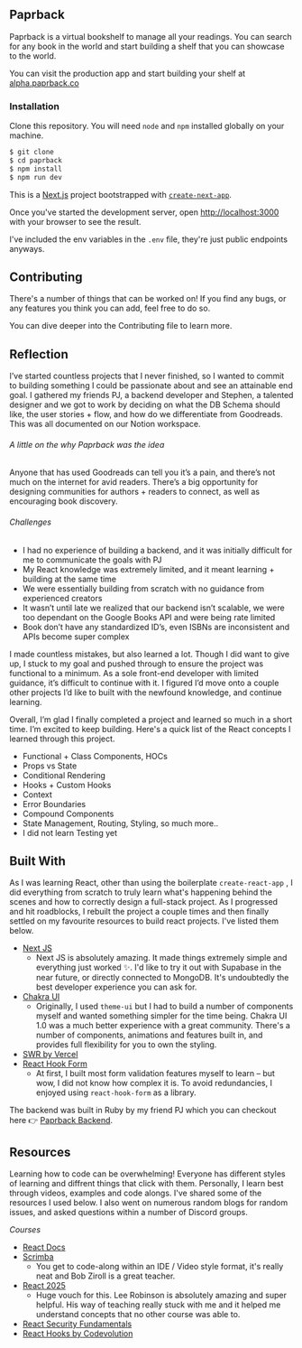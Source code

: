 ## Paprback

Paprback is a virtual bookshelf to manage all your readings. You can search for any book in the world and start building a shelf that you can showcase to the world.

You can visit the production app and start building your shelf at [alpha.paprback.co](https://alpha.paprback.co)

### Installation

Clone this repository. You will need `node` and `npm` installed globally on your machine. 

```jsx
$ git clone
$ cd paprback
$ npm install
$ npm run dev
```
This is a [Next.js](https://nextjs.org/) project bootstrapped with [`create-next-app`](https://github.com/vercel/next.js/tree/canary/packages/create-next-app).

Once you've started the development server, open [http://localhost:3000](http://localhost:3000) with your browser to see the result.

I've included the env variables in the `.env` file, they're just public endpoints anyways.  

## Contributing

There's a number of things that can be worked on! If you find any bugs, or any features you think you can add, feel free to do so. 

You can dive deeper into the Contributing file to learn more.

## Reflection

I’ve started countless projects that I never finished, so I wanted to commit to building something I could be passionate about and see an attainable end goal.
I gathered my friends PJ, a backend developer and Stephen, a talented designer and we got to work by deciding on what the DB Schema should like, the user stories + flow, and how do we differentiate from Goodreads. This was all documented on our Notion workspace. 

###### A little on the why Paprback was the idea
Anyone that has used Goodreads can tell you it’s a pain, and there’s not much on the internet for avid readers. There’s a big opportunity for designing communities for authors + readers to connect, as well as encouraging book discovery. 

###### Challenges
- I had no experience of building a backend, and it was initially difficult for me to communicate the goals with PJ
- My React knowledge was extremely limited, and it meant learning + building at the same time 
- We were essentially building from scratch with no guidance from experienced creators
- It wasn’t until late we realized that our backend isn’t scalable, we were too dependant on the Google Books API and were being rate limited
- Book don’t have any standardized ID’s, even ISBNs are inconsistent and APIs become super complex 

I made countless mistakes, but also learned a lot. Though I did want to give up, I stuck to my goal and pushed through to ensure the project was functional to a minimum. As a sole front-end developer with limited guidance, it’s difficult to continue with it. I figured I’d move onto a couple other projects I’d like to built with the newfound knowledge, and continue learning. 

Overall, I’m glad I finally completed a project and learned so much in a short time. I’m excited to keep building. Here's a quick list of the React concepts I learned through this project.

- Functional + Class Components, HOCs
- Props vs State
- Conditional Rendering
- Hooks + Custom Hooks
- Context
- Error Boundaries
- Compound Components
- State Management, Routing, Styling, so much more.. 
- I did not learn Testing yet

## Built With

As I was learning React, other than using the boilerplate `create-react-app` , I did everything from scratch to truly learn what's happening behind the scenes and how to correctly design a full-stack project. As I progressed and hit roadblocks, I rebuilt the project a couple times and then finally settled on my favourite resources to build react projects. I've listed them below. 

- [Next JS](https://nextjs.org/)
    - Next JS is absolutely amazing. It made things extremely simple and everything just worked ✨. I'd like to try it out with Supabase in the near future, or directly connected to MongoDB. It's undoubtedly the best developer experience you can ask for.
- [Chakra UI](https://chakra-ui.com/)
    - Originally, I used `theme-ui` but I had to build a number of components myself and wanted something simpler for the time being. Chakra UI 1.0 was a much better experience with a great community. There's a number of components, animations and features built in, and provides full flexibility for you to own the styling.
- [SWR by Vercel](https://swr.vercel.app/)
- [React Hook Form](https://react-hook-form.com/)
    - At first, I built most form validation features myself to learn – but wow, I did not know how complex it is. To avoid redundancies, I enjoyed using `react-hook-form` as a library.

The backend was built in Ruby by my friend PJ which you can checkout here 👉 [Paprback Backend](https://github.com/poujacques/bookclub-backend).

## Resources

Learning how to code can be overwhelming! Everyone has different styles of learning and diffrent things that click with them. Personally, I learn best through videos, examples and code alongs. I've shared some of the resources I used below. I also went on numerous random blogs for random issues, and asked questions within a number of Discord groups. 

*Courses*

- [React Docs](https://reactjs.org/docs/getting-started.html)
- [Scrimba](https://scrimba.com/)
    - You get to code-along within an IDE / Video style format, it's really neat and Bob Ziroll is a great teacher.
- [React 2025](https://react2025.com/)
    - Huge vouch for this. Lee Robinson is absolutely amazing and super helpful. His way of teaching really stuck with me and it helped me understand concepts that no other course was able to.
- [React Security Fundamentals](https://reactsecurity.io/)
- [React Hooks by Codevolution](https://www.youtube.com/watch?v=cF2lQ_gZeA8&list=PLC3y8-rFHvwisvxhZ135pogtX7_Oe3Q3A&ab_channel=Codevolution)
